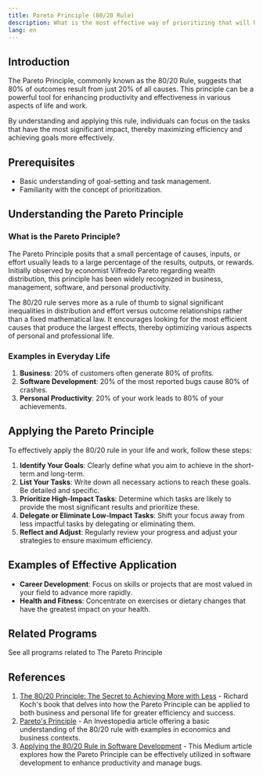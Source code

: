 ```yaml
---
title: Pareto Principle (80/20 Rule)
description: What is the most effective way of prioritizing that will help you achieve the most productivity and results?
lang: en
---
```


## Introduction

The Pareto Principle, commonly known as the 80/20 Rule, suggests that 80% of outcomes result from just 20% of all causes. This principle can be a powerful tool for enhancing productivity and effectiveness in various aspects of life and work.

By understanding and applying this rule, individuals can focus on the tasks that have the most significant impact, thereby maximizing efficiency and achieving goals more effectively.

## Prerequisites

- Basic understanding of goal-setting and task management.
- Familiarity with the concept of prioritization.

## Understanding the Pareto Principle

### What is the Pareto Principle?

The Pareto Principle posits that a small percentage of causes, inputs, or effort usually leads to a large percentage of the results, outputs, or rewards. Initially observed by economist Vilfredo Pareto regarding wealth distribution, this principle has been widely recognized in business, management, software, and personal productivity.

The 80/20 rule serves more as a rule of thumb to signal significant inequalities in distribution and effort versus outcome relationships rather than a fixed mathematical law. It encourages looking for the most efficient causes that produce the largest effects, thereby optimizing various aspects of personal and professional life.

### Examples in Everyday Life

1. **Business**: 20% of customers often generate 80% of profits.
2. **Software Development**: 20% of the most reported bugs cause 80% of crashes.
3. **Personal Productivity**: 20% of your work leads to 80% of your achievements.

## Applying the Pareto Principle

To effectively apply the 80/20 rule in your life and work, follow these steps:

1. **Identify Your Goals**: Clearly define what you aim to achieve in the short-term and long-term.
2. **List Your Tasks**: Write down all necessary actions to reach these goals. Be detailed and specific.
3. **Prioritize High-Impact Tasks**: Determine which tasks are likely to provide the most significant results and prioritize these.
4. **Delegate or Eliminate Low-Impact Tasks**: Shift your focus away from less impactful tasks by delegating or eliminating them.
5. **Reflect and Adjust**: Regularly review your progress and adjust your strategies to ensure maximum efficiency.

## Examples of Effective Application

- **Career Development**: Focus on skills or projects that are most valued in your field to advance more rapidly.
- **Health and Fitness**: Concentrate on exercises or dietary changes that have the greatest impact on your health.

## Related Programs

<ButtonLink to="/unlock-your-potential/programs?tags=prioritization">See all programs related to The Pareto Principle</ButtonLink>

## References

1. [The 80/20 Principle: The Secret to Achieving More with Less](https://www.amazon.com/80-20-Principle-Secret-Achieving/dp/0385491743) - Richard Koch's book that delves into how the Pareto Principle can be applied to both business and personal life for greater efficiency and success.
2. [Pareto's Principle](https://www.investopedia.com/terms/p/paretos-principle.asp) - An Investopedia article offering a basic understanding of the 80/20 rule with examples in economics and business contexts.
3. [Applying the 80/20 Rule in Software Development](https://medium.com/@mvwi/story-behind-the-80-20-rule-in-software-development-43ec0b642d9f) - This Medium article explores how the Pareto Principle can be effectively utilized in software development to enhance productivity and manage bugs.